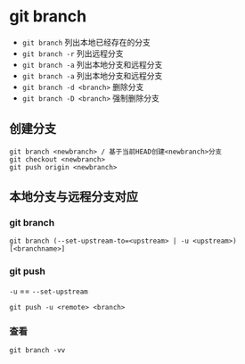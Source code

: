 # git branch

* `git branch` 列出本地已经存在的分支
* `git branch -r` 列出远程分支
* `git branch -a` 列出本地分支和远程分支
* `git branch -a` 列出本地分支和远程分支
* `git branch -d <branch>` 删除分支
* `git branch -D <branch>` 强制删除分支

## 创建分支

```
git branch <newbranch> / 基于当前HEAD创建<newbranch>分支
git checkout <newbranch>
git push origin <newbranch>
```

## 本地分支与远程分支对应

### git branch

```shell
git branch (--set-upstream-to=<upstream> | -u <upstream>) [<branchname>]
```

### git push

`-u` == `--set-upstream`

```shell
git push -u <remote> <branch>
```

### 查看

```shell
git branch -vv
```
